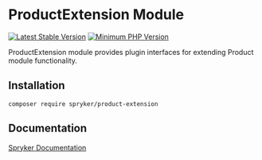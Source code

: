 # ProductExtension Module
[![Latest Stable Version](https://poser.pugx.org/spryker/product-extension/v/stable.svg)](https://packagist.org/packages/spryker/product-extension)
[![Minimum PHP Version](https://img.shields.io/badge/php-%3E%3D%208.1-8892BF.svg)](https://php.net/)

ProductExtension module provides plugin interfaces for extending Product module functionality.

## Installation

```
composer require spryker/product-extension
```

## Documentation

[Spryker Documentation](https://docs.spryker.com)
